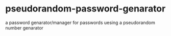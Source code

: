 # pseudorandom-password-genarator
a password genarator/manager for passwords uesing a pseudorandom number genarator 
